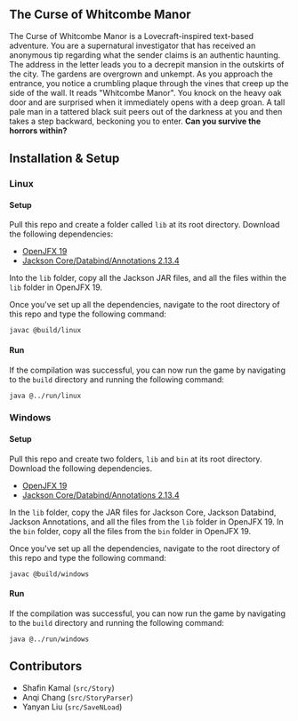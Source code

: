 ## The Curse of Whitcombe Manor

The Curse of Whitcombe Manor is a Lovecraft-inspired text-based adventure. You are a supernatural investigator that has received an anonymous tip regarding what the sender claims is an authentic haunting. The address in the letter leads you to a decrepit mansion in the outskirts of the city. The gardens are overgrown and unkempt. As you approach the entrance, you notice a crumbling plaque through the vines that creep up the side of the wall. It reads "Whitcombe Manor". You knock on the heavy oak door and are surprised when it immediately opens with a deep groan. A tall pale man in a tattered black suit peers out of the darkness at you and then takes a step backward, beckoning you to enter. **Can you survive the horrors within?**

## Installation & Setup

### Linux

#### Setup

Pull this repo and create a folder called `lib` at its root directory. Download the following dependencies: 

 - [OpenJFX 19](https://download2.gluonhq.com/openjfx/19/openjfx-19_linux-x64_bin-sdk.zip)
 - [Jackson Core/Databind/Annotations 2.13.4](https://jar-download.com/artifacts/com.fasterxml.jackson.core/jackson-databind)

Into the `lib` folder, copy all the Jackson JAR files, and all the files within the `lib` folder in OpenJFX 19. 

Once you've set up all the dependencies, navigate to the root directory of this repo and type the following command: 

`javac @build/linux`

#### Run

If the compilation was successful, you can now run the game by navigating to the `build` directory and running the following command: 

`java @../run/linux`

### Windows

#### Setup

Pull this repo and create two folders, `lib` and `bin` at its root directory. Download the following dependencies.

 - [OpenJFX 19](https://download2.gluonhq.com/openjfx/19/openjfx-19_windows-x64_bin-sdk.zip)
 - [Jackson Core/Databind/Annotations 2.13.4](https://jar-download.com/artifacts/com.fasterxml.jackson.core/jackson-databind)

In the `lib` folder, copy the JAR files for Jackson Core, Jackson Databind, Jackson Annotations, and all the files from the `lib` folder in OpenJFX 19. In the `bin` folder, copy all the files from the `bin` folder in OpenJFX 19. 

Once you've set up all the dependencies, navigate to the root directory of this repo and type the following command: 

`javac @build/windows`

#### Run

If the compilation was successful, you can now run the game by navigating to the `build` directory and running the following command:

`java @../run/windows`

## Contributors

* Shafin Kamal (`src/Story`)
* Anqi Chang (`src/StoryParser`)
* Yanyan Liu (`src/SaveNLoad`)
